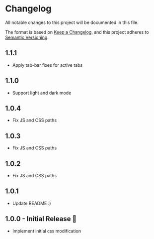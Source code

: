 # Changelog

All notable changes to this project will be documented in this file.

The format is based on [Keep a Changelog](https://keepachangelog.com/en/1.0.0/),
and this project adheres to [Semantic Versioning](https://semver.org/spec/v2.0.0.html).

## 1.1.1

-	Apply tab-bar fixes for active tabs

## 1.1.0

-	Support light and dark mode

## 1.0.4

-	Fix JS and CSS paths

## 1.0.3

-	Fix JS and CSS paths

## 1.0.2

-	Fix JS and CSS paths

## 1.0.1 

-	Update README :)

## 1.0.0 - Initial Release 🎉

-	Implement initial css modification
